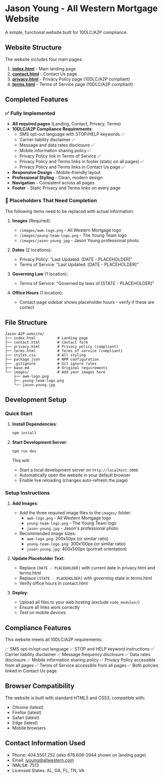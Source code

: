 # Jason Young - All Western Mortgage Website

A simple, functional website built for 10DLC/A2P compliance.

## Website Structure

The website includes four main pages:

1. **[index.html](index.html)** - Main landing page
2. **[contact.html](contact.html)** - Contact Us page
3. **[privacy.html](privacy.html)** - Privacy Policy page (10DLC/A2P compliant)
4. **[terms.html](terms.html)** - Terms of Service page (10DLC/A2P compliant)

## Completed Features

### ✅ Fully Implemented

- **All required pages** (Landing, Contact, Privacy, Terms)
- **10DLC/A2P Compliance Requirements**:
  - SMS opt-out language with STOP/HELP keywords ✅
  - Carrier liability disclaimer ✅
  - Message and data rates disclosure ✅
  - Mobile information sharing policy ✅
  - Privacy Policy link in Terms of Service ✅
  - Privacy Policy and Terms links in footer (static on all pages) ✅
  - Privacy Policy and Terms links in Contact Us page ✅
- **Responsive Design** - Mobile-friendly layout
- **Professional Styling** - Clean, modern design
- **Navigation** - Consistent across all pages
- **Footer** - Static Privacy and Terms links on every page

### 📝 Placeholders That Need Completion

The following items need to be replaced with actual information:

1. **Images** (Required):
   - `/images/awm-logo.png` - All Western Mortgage logo
   - `/images/young-team-logo.png` - The Young Team logo
   - `/images/jason-young.jpg` - Jason Young professional photo

2. **Dates** (2 locations):
   - Privacy Policy: "Last Updated: [DATE - PLACEHOLDER]"
   - Terms of Service: "Last Updated: [DATE - PLACEHOLDER]"

3. **Governing Law** (1 location):
   - Terms of Service: "Governed by laws of [STATE - PLACEHOLDER]"

4. **Office Hours** (1 location):
   - Contact page sidebar shows placeholder hours - verify if these are correct

## File Structure

```
Jason-A2P-website/
├── index.html          # Landing page
├── contact.html        # Contact form
├── privacy.html        # Privacy policy (compliant)
├── terms.html          # Terms of service (compliant)
├── styles.css          # All styling
├── package.json        # NPM configuration
├── .gitignore          # Git ignore rules
├── base.md             # Original requirements
└── images/             # Add your images here
    ├── awm-logo.png
    ├── young-team-logo.png
    └── jason-young.jpg
```

## Development Setup

### Quick Start

1. **Install Dependencies**:
   ```bash
   npm install
   ```

2. **Start Development Server**:
   ```bash
   npm run dev
   ```

   This will:
   - Start a local development server on `http://localhost:3000`
   - Automatically open the website in your default browser
   - Enable live reloading (changes auto-refresh the page)

### Setup Instructions

1. **Add Images**:
   - Add the three required image files to the `images/` folder:
     - `awm-logo.png` - All Western Mortgage logo
     - `young-team-logo.png` - The Young Team logo
     - `jason-young.jpg` - Jason's professional photo
   - Recommended image sizes:
     - `awm-logo.png`: 200x50px (or similar ratio)
     - `young-team-logo.png`: 300x100px (or similar ratio)
     - `jason-young.jpg`: 400x500px (portrait orientation)

2. **Update Placeholder Text**:
   - Replace `[DATE - PLACEHOLDER]` with current date in privacy.html and terms.html
   - Replace `[STATE - PLACEHOLDER]` with governing state in terms.html
   - Verify office hours in contact.html

3. **Deploy**:
   - Upload all files to your web hosting (exclude `node_modules/`)
   - Ensure all links work correctly
   - Test on mobile devices

## Compliance Features

This website meets all 10DLC/A2P requirements:

✅ SMS opt-in/opt-out language
✅ STOP and HELP keyword instructions
✅ Carrier liability disclaimer
✅ Message frequency disclosure
✅ Data rates disclosure
✅ Mobile information sharing policy
✅ Privacy Policy accessible from all pages
✅ Terms of Service accessible from all pages
✅ Both policies linked in Contact Us page

## Browser Compatibility

The website is built with standard HTML5 and CSS3, compatible with:
- Chrome (latest)
- Firefox (latest)
- Safari (latest)
- Edge (latest)
- Mobile browsers

## Contact Information Used

- Phone: 404.5501.252 (also 678.608-2944 shown on landing page)
- Email: jyoung@allwestern.com
- NMLS#: 7513
- Licensed States: AL, GA, FL, TN, VA